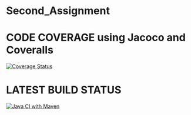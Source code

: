 # Second_Assignment

# CODE COVERAGE using Jacoco and Coveralls
[![Coverage Status](https://github.com/guirongLan/Second_Assignment/badge.svg?branch=main)](https://github.com/guirongLan/Second_Assignment?branch=main)

# LATEST BUILD STATUS
[![Java CI with Maven](https://github.com/guirongLan/Second_Assignment/actions/workflows/maven.yml/badge.svg?branch=main)](https://github.com/guirongLan/Second_Assignment/actions/workflows/maven.yml)
